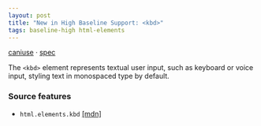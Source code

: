 ```yaml
---
layout: post
title: "New in High Baseline Support: <kbd>"
tags: baseline-high html-elements
---
```


[caniuse](https://caniuse.com/?search=kbd) · [spec](https://html.spec.whatwg.org/multipage/text-level-semantics.html#the-kbd-element)

The `<kbd>` element represents textual user input, such as keyboard or voice input, styling text in monospaced type by default.

### Source features

- ``html.elements.kbd`` [[mdn]](https://https://developer.mozilla.org/en-US/search?q=html.elements.kbd)
